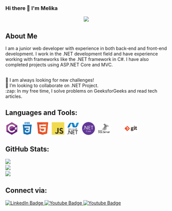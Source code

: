 ### Hi there 👋 I'm Melika
<div id="header" align="center">
  <img src="https://media.giphy.com/media/M9gbBd9nbDrOTu1Mqx/giphy.gif" width="100"/>
</div>
<h2> About Me</h2>

I am a junior web developer with experience in both back-end and front-end development. I work in the .NET development field and have experience working with frameworks like the .NET framework in C#. I have also completed projects using ASP.NET Core and MVC.

<br/>
👀 I am always looking for new challenges!
<br/>
💞️ I’m looking to collaborate on .NET Project.
<br>
 :zap: In my free time, I solve problems on GeeksforGeeks and read tech articles.

 
<h2>Languages and Tools:</h2>
<div>
    <img src="https://github.com/devicons/devicon/blob/master/icons/csharp/csharp-original.svg"  title="CSS3" alt="CSS" width="40" height="40"/>&nbsp;
  <img src="https://github.com/devicons/devicon/blob/master/icons/css3/css3-plain-wordmark.svg"  title="CSS3" alt="CSS" width="40" height="40"/>&nbsp;
    <img src="https://github.com/devicons/devicon/blob/master/icons/html5/html5-original.svg" title="HTML5" alt="HTML" width="40" height="40"/>&nbsp;
      <img src="https://github.com/devicons/devicon/blob/master/icons/javascript/javascript-original.svg" title="JavaScript" alt="JavaScript" width="40" height="40"/>&nbsp;
          <img src="https://github.com/devicons/devicon/blob/master/icons/dot-net/dot-net-original-wordmark.svg" title="JavaScript" alt="JavaScript" width="40" height="40"/>&nbsp;
          <img src="https://github.com/devicons/devicon/blob/master/icons/dotnetcore/dotnetcore-original.svg" title="JavaScript" alt="JavaScript" width="40" height="40"/>&nbsp;
          <img src="https://github.com/devicons/devicon/blob/master/icons/microsoftsqlserver/microsoftsqlserver-plain-wordmark.svg" title="JavaScript" alt="JavaScript" width="40" height="40"/>&nbsp;
&nbsp;&nbsp;&nbsp;&nbsp;&nbsp;&nbsp;&nbsp;&nbsp;
          <img src="https://github.com/devicons/devicon/blob/master/icons/git/git-original-wordmark.svg" title="JavaScript" alt="JavaScript" width="40" height="40"/>&nbsp;
</div>
 <h2>GitHub Stats:</h2>

 <picture>
  <source
    srcset="https://github-readme-stats.vercel.app/api?username=MelikaDaa&show_icons=true&theme=dark"
    media="(prefers-color-scheme: dark)"
  />
  <source
    srcset="https://github-readme-stats.vercel.app/api?username=MelikaDaa&show_icons=true"
    media="(prefers-color-scheme: light), (prefers-color-scheme: no-preference)"
  />
  <img src="https://github-readme-stats.vercel.app/api?username=MelikaDaa&show_icons=true" />
</picture>
<br>
    <img src="https://streak-stats.demolab.com/?user=MelikaDaa&theme=dark" />
<br>
    <img src="https://github-readme-stats.vercel.app/api/top-langs/?username=MelikaDaa&layout=compact" />
    
    
 <h2>Connect via:</h2>
<div id="badges">
  <a href="www.linkedin.com/in/melika-dadashi-7a169a231">
    <img src="https://img.shields.io/badge/LinkedIn-blue?style=for-the-badge&logo=linkedin&logoColor=white" alt="LinkedIn Badge"/>
  </a>
  <a href="your-youtube-URL">
    <img src="https://img.shields.io/badge/YouTube-red?style=for-the-badge&logo=youtube&logoColor=white" alt="Youtube Badge"/>
  </a>
      <a href="Melikadadashi2003@outlook.com">
    <img src="https://img.shields.io/badge/Gmail-black?style=for-the-badge&logo=Gmail&logoColor=white" alt="Youtube Badge"/>
      </a>
</div>

